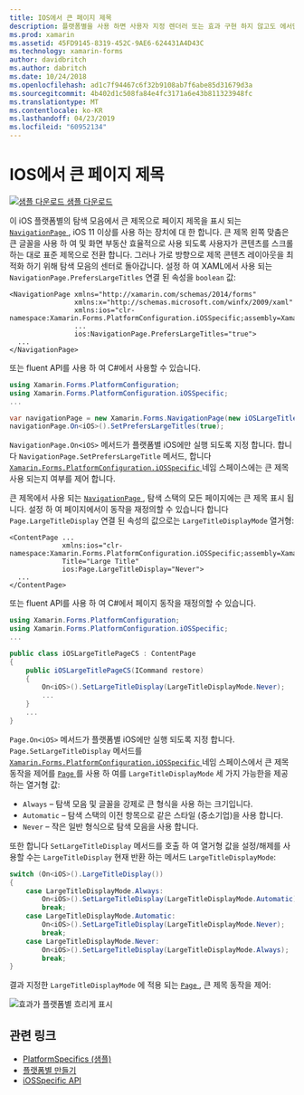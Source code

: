 ```yaml
---
title: IOS에서 큰 페이지 제목
description: 플랫폼별을 사용 하면 사용자 지정 렌더러 또는 효과 구현 하지 않고도 에서만 특정 플랫폼에서 사용할 수 있는 기능을 사용할 수 있습니다. 이 문서는 NavigationPage의 탐색 모음에서 큰 제목으로 페이지 제목을 표시 하는 iOS 플랫폼 특정을 사용 하는 방법을 설명 합니다.
ms.prod: xamarin
ms.assetid: 45FD9145-8319-452C-9AE6-624431A4D43C
ms.technology: xamarin-forms
author: davidbritch
ms.author: dabritch
ms.date: 10/24/2018
ms.openlocfilehash: ad1c7f94467c6f32b9108ab7f6abe85d31679d3a
ms.sourcegitcommit: 4b402d1c508fa84e4fc3171a6e43b811323948fc
ms.translationtype: MT
ms.contentlocale: ko-KR
ms.lasthandoff: 04/23/2019
ms.locfileid: "60952134"
---
```

# <a name="large-page-titles-on-ios"></a>IOS에서 큰 페이지 제목

[![샘플 다운로드](~/media/shared/download.png) 샘플 다운로드](https://developer.xamarin.com/samples/xamarin-forms/userinterface/platformspecifics/)

이 iOS 플랫폼별의 탐색 모음에서 큰 제목으로 페이지 제목을 표시 되는 [ `NavigationPage` ](xref:Xamarin.Forms.NavigationPage), iOS 11 이상를 사용 하는 장치에 대 한 합니다. 큰 제목 왼쪽 맞춤은 큰 글꼴을 사용 하 여 및 화면 부동산 효율적으로 사용 되도록 사용자가 콘텐츠를 스크롤 하는 대로 표준 제목으로 전환 합니다. 그러나 가로 방향으로 제목 콘텐츠 레이아웃을 최적화 하기 위해 탐색 모음의 센터로 돌아갑니다. 설정 하 여 XAML에서 사용 되는 `NavigationPage.PrefersLargeTitles` 연결 된 속성을 `boolean` 값:

```xaml
<NavigationPage xmlns="http://xamarin.com/schemas/2014/forms"
                xmlns:x="http://schemas.microsoft.com/winfx/2009/xaml"
                xmlns:ios="clr-namespace:Xamarin.Forms.PlatformConfiguration.iOSSpecific;assembly=Xamarin.Forms.Core"
                ...
                ios:NavigationPage.PrefersLargeTitles="true">
  ...
</NavigationPage>
```

또는 fluent API를 사용 하 여 C#에서 사용할 수 있습니다.

```csharp
using Xamarin.Forms.PlatformConfiguration;
using Xamarin.Forms.PlatformConfiguration.iOSSpecific;
...

var navigationPage = new Xamarin.Forms.NavigationPage(new iOSLargeTitlePageCS());
navigationPage.On<iOS>().SetPrefersLargeTitles(true);
```

`NavigationPage.On<iOS>` 메서드가 플랫폼별 iOS에만 실행 되도록 지정 합니다. 합니다 `NavigationPage.SetPrefersLargeTitle` 메서드, 합니다 [ `Xamarin.Forms.PlatformConfiguration.iOSSpecific` ](xref:Xamarin.Forms.PlatformConfiguration.iOSSpecific) 네임 스페이스에는 큰 제목 사용 되는지 여부를 제어 합니다.

큰 제목에서 사용 되는 [ `NavigationPage` ](xref:Xamarin.Forms.NavigationPage), 탐색 스택의 모든 페이지에는 큰 제목 표시 됩니다. 설정 하 여 페이지에서이 동작을 재정의할 수 있습니다 합니다 `Page.LargeTitleDisplay` 연결 된 속성의 값으로는 `LargeTitleDisplayMode` 열거형:

```xaml
<ContentPage ...
             xmlns:ios="clr-namespace:Xamarin.Forms.PlatformConfiguration.iOSSpecific;assembly=Xamarin.Forms.Core"
             Title="Large Title"
             ios:Page.LargeTitleDisplay="Never">
  ...
</ContentPage>
```

또는 fluent API를 사용 하 여 C#에서 페이지 동작을 재정의할 수 있습니다.

```csharp
using Xamarin.Forms.PlatformConfiguration;
using Xamarin.Forms.PlatformConfiguration.iOSSpecific;
...

public class iOSLargeTitlePageCS : ContentPage
{
    public iOSLargeTitlePageCS(ICommand restore)
    {
        On<iOS>().SetLargeTitleDisplay(LargeTitleDisplayMode.Never);
        ...
    }
    ...
}
```

`Page.On<iOS>` 메서드가 플랫폼별 iOS에만 실행 되도록 지정 합니다. `Page.SetLargeTitleDisplay` 메서드를 [ `Xamarin.Forms.PlatformConfiguration.iOSSpecific` ](xref:Xamarin.Forms.PlatformConfiguration.iOSSpecific) 네임 스페이스에서 큰 제목 동작을 제어를 [ `Page` ](xref:Xamarin.Forms.Page)를 사용 하 여를 `LargeTitleDisplayMode` 세 가지 가능한을 제공 하는 열거형 값:

- `Always` – 탐색 모음 및 글꼴을 강제로 큰 형식을 사용 하는 크기입니다.
- `Automatic` – 탐색 스택의 이전 항목으로 같은 스타일 (중소기업)을 사용 합니다.
- `Never` – 작은 일반 형식으로 탐색 모음을 사용 합니다.

또한 합니다 `SetLargeTitleDisplay` 메서드를 호출 하 여 열거형 값을 설정/해제를 사용할 수는 `LargeTitleDisplay` 현재 반환 하는 메서드 `LargeTitleDisplayMode`:

```csharp
switch (On<iOS>().LargeTitleDisplay())
{
    case LargeTitleDisplayMode.Always:
        On<iOS>().SetLargeTitleDisplay(LargeTitleDisplayMode.Automatic);
        break;
    case LargeTitleDisplayMode.Automatic:
        On<iOS>().SetLargeTitleDisplay(LargeTitleDisplayMode.Never);
        break;
    case LargeTitleDisplayMode.Never:
        On<iOS>().SetLargeTitleDisplay(LargeTitleDisplayMode.Always);
        break;
}
```

결과 지정한 `LargeTitleDisplayMode` 에 적용 되는 [ `Page` ](xref:Xamarin.Forms.Page), 큰 제목 동작을 제어:

![](page-large-title-images/large-title.png "효과가 플랫폼별 흐리게 표시")

## <a name="related-links"></a>관련 링크

- [PlatformSpecifics (샘플)](https://developer.xamarin.com/samples/xamarin-forms/userinterface/platformspecifics/)
- [플랫폼별 만들기](~/xamarin-forms/platform/platform-specifics/index.md#creating-platform-specifics)
- [iOSSpecific API](xref:Xamarin.Forms.PlatformConfiguration.iOSSpecific)
